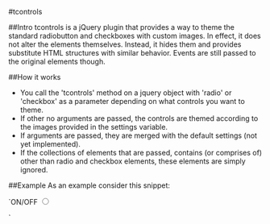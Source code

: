 #tcontrols

##Intro
tcontrols is a jQuery plugin that provides a way to theme the standard radiobutton and checkboxes with custom images. In effect, it does not alter the elements themselves. Instead, it hides them and provides substitute HTML structures with similar behavior. Events are still passed to the original elements though.

##How it works

* You call the 'tcontrols' method on a jquery object with 'radio' or 'checkbox' as a parameter depending on what controls you want to theme. 
* If other no arguments are passed, the controls are themed according to the images provided in the settings variable.
* If arguments are passed, they are merged with the default settings (not yet implemented).
* If the collections of elements that are passed, contains (or comprises of) other than radio and checkbox elements, these elements are simply ignored. 

##Example
As an example consider this snippet:

`<label for="switch">ON/OFF</label>
<input type="radio" name="switch">

<script type="text/javascript">
$.("input").tcontrols("radio");
</script>`

